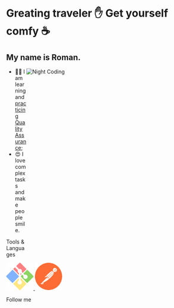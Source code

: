 # Greating traveler ✋ Get yourself comfy ☕
## My name is Roman.

<img alt="Night Coding" src="https://raw.githubusercontent.com/Romshtin/Romshtin/main/assets/ComlexityAndSmile.gif" width="450" height="490" align="right"/>

- :man_technologist: I am learning and [practicing Quality Assurance](https://github.com/Romshtin/QA);
- :heart_eyes: I love complex tasks and make people smile.

Tools & Languages

<a href="https://github.com/Romshtin/QA/tree/master/Terminal_Linux">
  <img alt="GitBash" src="https://raw.githubusercontent.com/Romshtin/Romshtin/main/assets/GitBash.jpg" width="73px">
  </a>
  <a href="https://github.com/Romshtin/QA/tree/master/Terminal_Linux">
  <img alt="Postman" src="https://raw.githubusercontent.com/Romshtin/Romshtin/main/assets/Postman.png" width="73px">
  </a>

Follow me

